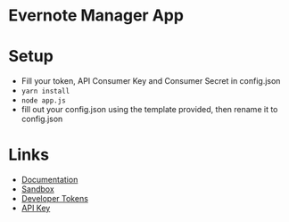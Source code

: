 Evernote Manager App
==============================================

 # Setup

 * Fill your token, API Consumer Key and Consumer Secret in config.json
 * `yarn install`
 * `node app.js`
 * fill out your config.json using the template provided, then rename it
  to config.json

 # Links

 * [Documentation](https://dev.evernote.com/doc/reference/)
 * [Sandbox](https://sandbox.evernote.com/)
 * [Developer Tokens](https://dev.evernote.com/doc/articles/dev_tokens.php)
 * [API Key](https://dev.evernote.com/#apikey)
